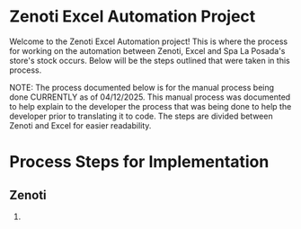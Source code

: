 # Zenoti Excel Automation Project
Welcome to the Zenoti Excel Automation project! This is where the process for working on the automation between Zenoti, Excel and Spa La Posada's store's stock occurs. Below will be the steps outlined that were taken in this process.

NOTE: The process documented below is for the manual process being done CURRENTLY as of 04/12/2025. This manual process was documented to help explain to the developer the process that was being done to help the developer prior to translating it to code. The steps are divided between Zenoti and Excel for easier readability.

# Process Steps for Implementation
## Zenoti
1. 